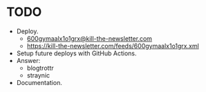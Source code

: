 # TODO

- Deploy.
  - 600gymaalx1o1grx@kill-the-newsletter.com
  - https://kill-the-newsletter.com/feeds/600gymaalx1o1grx.xml
- Setup future deploys with GitHub Actions.
- Answer:
  - blogtrottr
  - straynic
- Documentation.
